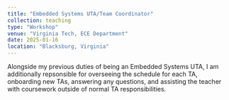 ```yaml
---
title: "Embedded Systems UTA/Team Coordinator"
collection: teaching
type: "Workshop"
venue: "Virginia Tech, ECE Department"
date: 2025-01-16
location: "Blacksburg, Virginia"
---
```


Alongside my previous duties of being an Embedded Systems UTA, I am additionally repsonsible for overseeing the schedule for each TA, onboarding new TAs, answering any questions, and assisting the teacher with coursework outside of normal TA responsibilities.
